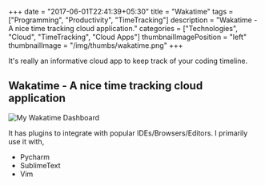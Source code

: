 +++
date = "2017-06-01T22:41:39+05:30"
title = "Wakatime"
tags = ["Programming", "Productivity", "TimeTracking"]
description = "Wakatime - A nice time tracking cloud application."
categories = ["Technologies", "Cloud", "TimeTracking", "Cloud Apps"]
thumbnailImagePosition = "left"
thumbnailImage = "/img/thumbs/wakatime.png"
+++

It's really an informative cloud app to keep track of your coding timeline.
<!--more-->

## Wakatime - A nice time tracking cloud application

![My Wakatime Dashboard](/img/wakatime.png)

It has plugins to integrate with popular IDEs/Browsers/Editors. I primarily use it with, 

- Pycharm
- SublimeText
- Vim